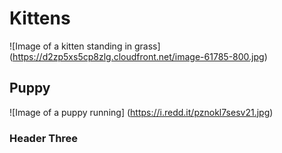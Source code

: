 # Kittens

![Image of a kitten standing in grass] (https://d2zp5xs5cp8zlg.cloudfront.net/image-61785-800.jpg)

## Puppy

![Image of a puppy running] (https://i.redd.it/pznokl7sesv21.jpg)

### Header Three

